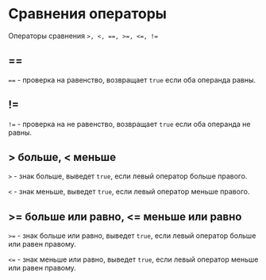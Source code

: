 # Сравнения операторы
Операторы сравнения `>, <, ==, >=, <=, !=`

## ==
`==` - проверка на равенство, возвращает `true` если оба операнда равны.

## !=
`!=` - проверка на не равенство, возвращает `true` если оба операнда не равны.

## > больше, < меньше
`>` - знак больше, выведет `true`, если левый оператор больше правого.

`<` - знак меньше, выведет `true`, если левый оператор меньше правого.

## >= больше или равно, <= меньше или равно
`>=` - знак больше или равно, выведет `true`, если левый оператор больше или равен правому.

`<=` - знак меньше или равно, выведет `true`, если левый оператор меньше или равен правому.
